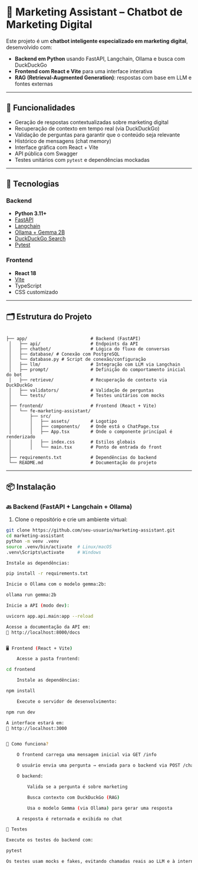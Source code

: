 # 🤖 Marketing Assistant – Chatbot de Marketing Digital

Este projeto é um **chatbot inteligente especializado em marketing digital**, desenvolvido com:

- **Backend em Python** usando FastAPI, Langchain, Ollama e busca com DuckDuckGo
- **Frontend com React e Vite** para uma interface interativa
- **RAG (Retrieval-Augmented Generation)**: respostas com base em LLM e fontes externas

---

## 🧠 Funcionalidades

- Geração de respostas contextualizadas sobre marketing digital
- Recuperação de contexto em tempo real (via DuckDuckGo)
- Validação de perguntas para garantir que o conteúdo seja relevante
- Histórico de mensagens (chat memory)
- Interface gráfica com React + Vite
- API pública com Swagger
- Testes unitários com `pytest` e dependências mockadas

---

## 🧰 Tecnologias

### Backend

- **Python 3.11+**
- [FastAPI](https://fastapi.tiangolo.com/)
- [Langchain](https://www.langchain.com/)
- [Ollama + Gemma 2B](https://ollama.com/library/gemma:2b)
- [DuckDuckGo Search](https://pypi.org/project/duckduckgo-search/)
- [Pytest](https://docs.pytest.org/)

### Frontend

- **React 18**
- [Vite](https://vitejs.dev/)
- TypeScript
- CSS customizado

---

## 🗂 Estrutura do Projeto

```

├── app/                        # Backend (FastAPI)
 │   ├── api/                   # Endpoints da API
 │   ├── chatbot/               # Lógica do fluxo de conversas
 │   ├── database/ # Conexão com PostgreSQL
 │   └── database.py # Script de conexão/configuração
 │   ├── llm/                   # Integração com LLM via Langchain
 │   ├── prompt/                # Definição do comportamento inicial do bot
 │   ├── retrieve/              # Recuperação de contexto via DuckDuckGo
 │   ├── validators/            # Validação de perguntas
 │   └── tests/                 # Testes unitários com mocks
 │
 ├── frontend/                  # Frontend (React + Vite)
 │   └── fe-marketing-assistant/
 │       ├── src/
 │       │   ├── assets/        # Logotipo
 │       │   ├── components/    # Onde está o ChatPage.tsx
 │       │   ├── App.tsx        # Onde o componente principal é renderizado
 │       │   ├── index.css      # Estilos globais
 │       │   └── main.tsx       # Ponto de entrada do front
 │
 ├── requirements.txt           # Dependências do backend
 └── README.md                  # Documentação do projeto
 ```

---

## 📦 Instalação

### 🔙 Backend (FastAPI + Langchain + Ollama)

1. Clone o repositório e crie um ambiente virtual:

```bash
git clone https://github.com/seu-usuario/marketing-assistant.git
cd marketing-assistant
python -m venv .venv
source .venv/bin/activate  # Linux/macOS
.venv\Scripts\activate     # Windows

Instale as dependências:

pip install -r requirements.txt

Inicie o Ollama com o modelo gemma:2b:

ollama run gemma:2b

Inicie a API (modo dev):

uvicorn app.api.main:app --reload

Acesse a documentação da API em:
📍 http://localhost:8000/docs


🖥️ Frontend (React + Vite)

    Acesse a pasta frontend:

cd frontend

    Instale as dependências:

npm install

    Execute o servidor de desenvolvimento:

npm run dev

A interface estará em:
📍 http://localhost:3000


💬 Como funciona?

    O frontend carrega uma mensagem inicial via GET /info

    O usuário envia uma pergunta → enviada para o backend via POST /chat

    O backend:

        Valida se a pergunta é sobre marketing

        Busca contexto com DuckDuckGo (RAG)

        Usa o modelo Gemma (via Ollama) para gerar uma resposta

    A resposta é retornada e exibida no chat

🧪 Testes

Execute os testes do backend com:

pytest

Os testes usam mocks e fakes, evitando chamadas reais ao LLM e à internet.